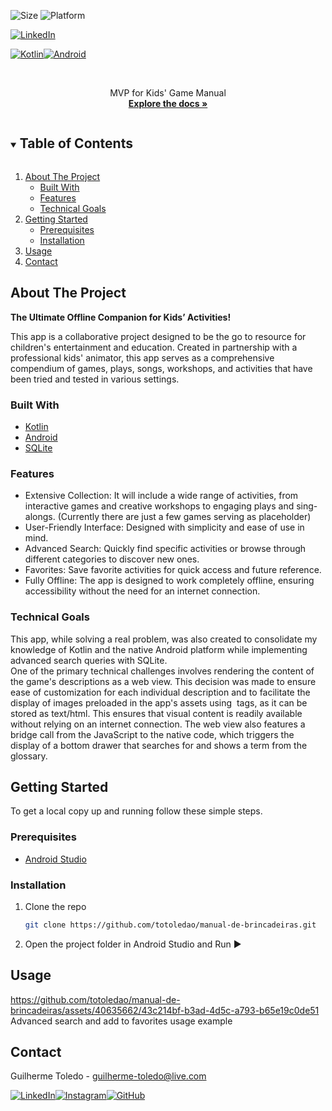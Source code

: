 ![Size](https://img.shields.io/github/repo-size/totoledao/manual-de-brincadeiras)
![Platform](https://img.shields.io/badge/platform-Android-78C257)

[![LinkedIn][linkedin-shield]][linkedin-url]

[![Kotlin][kotlin-shield]][kotlin-url][![Android][android-shield]][android-url]

<!-- PROJECT LOGO -->
<br />
<p align="center">
  <a href="https://github.com/totoledao/manual-de-brincadeiras">
    <!-- <img src="web\src\assets\logo.svg" alt="SpaceTime Logo" width="250"> -->
  </a>

  <p align="center">
    MVP for Kids' Game Manual
    <br />
    <a href="https://github.com/totoledao/manual-de-brincadeiras"><strong>Explore the docs »</strong></a>    
  </p>
</p>

<!-- TABLE OF CONTENTS -->
<details open="open">
  <summary><h2 style="display: inline-block">Table of Contents</h2></summary>
  <ol>
    <li>
      <a href="#about-the-project">About The Project</a>
      <ul>
        <li><a href="#built-with">Built With</a></li>      
        <li><a href="#features">Features</a></li>
        <li><a href="#technical-goals">Technical Goals</a></li>
      </ul>
    </li>
    <li>
      <a href="#getting-started">Getting Started</a>
      <ul>
        <li><a href="#prerequisites">Prerequisites</a></li>
        <li><a href="#installation">Installation</a></li>
      </ul>
    </li>    
    <li><a href="#usage">Usage</a></li>
    <!-- <li><a href="#license">License</a></li> -->
    <li><a href="#contact">Contact</a></li>    
  </ol>
</details>

<!-- ABOUT THE PROJECT -->

## About The Project

**The Ultimate Offline Companion for Kids’ Activities!**

This app is a collaborative project designed to be the go to resource for children's entertainment and education. Created in partnership with a professional kids' animator, this app serves as a comprehensive compendium of games, plays, songs, workshops, and activities that have been tried and tested in various settings.

### Built With

- [Kotlin][kotlin-url]
- [Android][android-url]
- [SQLite](https://www.sqlite.org/)

### Features

- Extensive Collection: It will include a wide range of activities, from interactive games and creative workshops to engaging plays and sing-alongs. (Currently there are just a few games serving as placeholder)
- User-Friendly Interface: Designed with simplicity and ease of use in mind.
- Advanced Search: Quickly find specific activities or browse through different categories to discover new ones.
- Favorites: Save favorite activities for quick access and future reference.
- Fully Offline: The app is designed to work completely offline, ensuring accessibility without the need for an internet connection.

### Technical Goals

This app, while solving a real problem, was also created to consolidate my knowledge of Kotlin and the native Android platform while implementing advanced search queries with SQLite.
<br>One of the primary technical challenges involves rendering the content of the game's descriptions as a web view. This decision was made to ensure ease of customization for each individual description and to facilitate the display of images preloaded in the app's assets using <img> tags, as it can be stored as text/html. This ensures that visual content is readily available without relying on an internet connection. The web view also features a bridge call from the JavaScript to the native code, which triggers the display of a bottom drawer that searches for and shows a term from the glossary.

<!-- GETTING STARTED -->

## Getting Started

To get a local copy up and running follow these simple steps.

### Prerequisites

- [Android Studio](https://developer.android.com/studio)

### Installation

1. Clone the repo
   ```sh
   git clone https://github.com/totoledao/manual-de-brincadeiras.git
   ```
2. Open the project folder in Android Studio and Run ▶️

<!-- USAGE EXAMPLES -->

## Usage

https://github.com/totoledao/manual-de-brincadeiras/assets/40635662/43c214bf-b3ad-4d5c-a793-b65e19c0de51
<br>Advanced search and add to favorites usage example

<!-- LICENSE -->

<!-- ## License

Distributed under the MIT License. See [`LICENSE`][license-url] for more information. -->

<!-- CONTACT -->

## Contact

Guilherme Toledo - guilherme-toledo@live.com

[![LinkedIn](https://img.shields.io/badge/LinkedIn-0077B5?style=for-the-badge&logo=linkedin&logoColor=white)](https://www.linkedin.com/in/guilhermemtoledo/)[![Instagram](https://img.shields.io/badge/Instagram-E4405F?style=for-the-badge&logo=instagram&logoColor=white)](https://www.instagram.com/totoledao)[![GitHub](https://img.shields.io/badge/GitHub-100000?style=for-the-badge&logo=github&logoColor=whit)](https://www.github.com/totoledao)

<!-- MARKDOWN LINKS & IMAGES -->
<!-- https://www.markdownguide.org/basic-syntax/#reference-style-links -->

[linkedin-shield]: https://img.shields.io/badge/-LinkedIn-black.svg?style=for-the-badge&logo=linkedin&colorB=0e76a8
[linkedin-url]: http://www.linkedin.com/in/guilhermemtoledo
[android-shield]: https://img.shields.io/badge/Android-3DDC84?style=for-the-badge&logo=android&logoColor=white
[android-url]: https://developer.android.com/
[kotlin-shield]: https://img.shields.io/badge/Kotlin-8473ff?&style=for-the-badge&logo=kotlin&logoColor=white
[kotlin-url]: https://kotlinlang.org/
